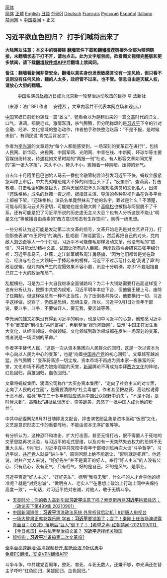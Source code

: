  <!-- 面包屑导航 --> <div class="breadcrumb"><!-- GTranslate: https://gtranslate.io/ -->  <div class="switcher notranslate">  <div class="selected">  <a href="#" onclick="return false;"> 简体</a>  </div>  <div class="option">  <a href="https://www.bannedbook.org" onclick="doGTranslate('zh-CN|zh-CN');jQuery('div.switcher div.selected a').html(jQuery(this).html());return false;" title="简体中文" class="nturl selected"> 简体</a>  <a href="https://www.bannedbook.org/zh-tw/" onclick="doGTranslate('zh-CN|zh-TW');jQuery('div.switcher div.selected a').html(jQuery(this).html());return false;" title="繁體中文" class="nturl"> 正體</a>  <a href="https://www.bannedbook.org/en/" onclick="doGTranslate('zh-CN|en');jQuery('div.switcher div.selected a').html(jQuery(this).html());return false;" title="English" class="nturl"> English</a>  <a href="https://www.bannedbook.org/ja/" onclick="doGTranslate('zh-CN|ja');jQuery('div.switcher div.selected a').html(jQuery(this).html());return false;" title="日本語" class="nturl"> 日語</a>  <a href="https://www.bannedbook.org/ko/" onclick="doGTranslate('zh-CN|ko');jQuery('div.switcher div.selected a').html(jQuery(this).html());return false;" title="한국어" class="nturl"> 한국어</a>  <a href="https://www.bannedbook.org/de/" onclick="doGTranslate('zh-CN|de');jQuery('div.switcher div.selected a').html(jQuery(this).html());return false;" title="Deutsch" class="nturl"> Deutsch</a>  <a href="https://www.bannedbook.org/fr/" onclick="doGTranslate('zh-CN|fr');jQuery('div.switcher div.selected a').html(jQuery(this).html());return false;" title="Français" class="nturl"> Français</a>  <a href="https://www.bannedbook.org/ru/" onclick="doGTranslate('zh-CN|ru');jQuery('div.switcher div.selected a').html(jQuery(this).html());return false;" title="Русский" class="nturl"> Русский</a>  <a href="https://www.bannedbook.org/es/" onclick="doGTranslate('zh-CN|es');jQuery('div.switcher div.selected a').html(jQuery(this).html());return false;" title="Español" class="nturl"> Español</a>  <a href="https://www.bannedbook.org/it/" onclick="doGTranslate('zh-CN|it');jQuery('div.switcher div.selected a').html(jQuery(this).html());return false;" title="Italiano" class="nturl"> Italiano</a>  </div>  </div>      <div class='breadcrumb-sub'><!-- Breadcrumb NavXT 6.3.0 --> <a href="https://www.bannedbook.org/" class="home">禁闻网</a> &gt; <a href="https://www.bannedbook.org/bnews/headline/" class="category">中国要闻</a> &gt; 正文</div></div><h2>习近平欲血色回归？  打手们喊将出来了</h2> <p class="notice"><b>大陆网友注意：本文中的链接除 <a href="https://github.com/bannedbook/fanqiang" >翻墙</a>软件下载和<a href="https://github.com/killgcd/justmysocks/blob/master/README.md">翻墙推荐</a>链接外全部为禁网链接，未翻墙状态下打不开，请勿点击。此为文字版禁闻，欲看图文视频完整版和更多禁闻，请下载<a href="https://github.com/bannedbook/fanqiang">翻墙软件或APP</a>后翻墙上禁闻网。</p><p>备注：翻墙看新闻非常安全，翻墙以真实身份发表敏感言论有一定风险，但只看不说则没有任何风险，翻的人太多，政府管不过来，也不管。信息自由是天赋人权，请放心大胆的翻墙。</b></p>  <div class="entry"> <figure>                <figcaption>                <a href="https://www.bannedbook.org/bnews/tag/%E4%B8%AD%E5%9B%BD/" class="st_tag internal_tag" rel="tag" title="标签 中国 下的日志">中国</a>名演员<a href="https://www.bannedbook.org/bnews/tag/%e8%b5%b5%e8%96%87/" class="st_tag internal_tag" rel="tag" title="标签 赵薇 下的日志">赵薇</a>近日成为北京新一轮整治运动攻击的目标                © 法新社            </figcaption></figure> <p>（来源：法广RFI                                      作者：                                                                                                     安德烈                                                                                            ，文章内容并不代表本网立场和观点。）</p> <p >                    <span class='wp_keywordlink_affiliate'><a href="https://www.bannedbook.org/" title="中国" target="_blank">中国</a></span>官媒日前纷纷转载一篇“雄文”，猛看会以为是翻出来的一篇<a href="https://www.bannedbook.org/bnews/tag/%e6%96%87%e9%9d%a9/" class="st_tag internal_tag" rel="tag" title="标签 文革 下的日志">文革</a>时代的旧文，口气，语调，都很毛式，激情澎湃，杀气腾腾，但分明称颂的是<a href="https://www.bannedbook.org/bnews/tag/%e4%b9%a0%e8%bf%91%e5%b9%b3/" class="st_tag internal_tag" rel="tag" title="标签 习近平 下的日志">习近平</a>下令的针对金融、经济、文化领域的整治动作，作者拍手称快整治赵薇：“不是不报，是时候未到”，有网民说“看完后背发凉”。                </p> <p>作者为<a href="https://www.bannedbook.org/bnews/tag/%e6%9d%8e%e5%85%89%e6%bb%a1/" class="st_tag internal_tag" rel="tag" title="标签 李光满 下的日志">李光满</a>的文章题为“每个人都能感受到，一场深刻的变革正在进行!”，包括人民网、新华网、央视网、中国军网、光明网、中青在线、中新网、环球华等主要官媒纷纷转发，待遇犹如文革时期的“两报一刊”社论。有人形容文章如同文革的“第一张大字报”，来头不小，势头不小，簇拥着一种阴暗、压抑的邪气。</p>  <p>自去年十月阿里巴巴创始人马云一番批金融管制言论引发习近平不快，蚂蚁金服紧急叫停上市后，中共先对唯恐尾大不掉的网络巨头下手，“反垄断”，查滴滴，打击教培，打击私企和网络巨头，这两天居然把矛头对准知名演员和文化名人，出演『还珠格格』成名的赵薇一夜之间，据指其主演、导演的各种影视作品在许多平台上都被下架，『还珠格格』演员名单竟然抹去了她的名字。罪过是什么？不清楚，可能与阿里马云关系密切，可能她也是金融大鳄？<a href="https://www.bannedbook.org/bnews/tag/%e9%ab%98%e6%99%93%e6%9d%be/" class="st_tag internal_tag" rel="tag" title="标签 高晓松 下的日志">高晓松</a>也被指与阿里脱不了干系，还有可能是犯了习近平所说的历史虚无主义大忌？也有人分析这是不能让“明星文化”等散播自由毒素的“西方意识形态有生存空间”，妨碍一统思想。</p> <p>一些分析认为这可能是发动第二次文革的信号，文革开始毛先是对文艺界开刀，打倒那些表演“帝王将相”的演员，批戏剧『海瑞罢官』，然后再把自己的对头，党内敌人<span class='wp_keywordlink'><a href="https://www.bannedbook.org/forum2/topic1158.html" title="《刘少奇传》" target="_blank">刘少奇</a></span>等人一个个打倒。习近平不可能像毛那样发动文革，他没有毛的“威信”，习只能发动精神文革，试图让所有的人臣服。两岸政策协会研究员张宇绍分析：习近平拿马云，赵薇，之江新军嫡系周江勇祭旗，“因为他们都曾是党在政治、经济与社会三大领域一手捧起来的榜样，习近平不过示范什么是‘我说了算’的政治逻辑，但对内所产生的震慑效果不容小觑，讯息十分明确，亦即‘不要阻挡自己在二十大的政治布局’”。</p> <p>乱棍横扫，习是为二十大自我继承全面铺路吗？为二十大铺路需要打击面这样宽？也有分析认为，按照中共党内规矩，习近平明年本应下台，但他霸王硬上弓，废除了任期制，但这样做总有一种不正当性，为了压倒各种异议，他要横扫一切，习近平这样做，说穿了，仍然是恐惧，恐惧生变，所以，习近平9月1日对青年干部说，要斗争，斗争，不要做好人，要无我，要忠诚等等。</p>  <p>李光满的雄文如果没有得到习近平的明示，也是切中习近平的心意，他预感习近平下令“反垄断”到推出“共同富裕”，再到整治“娱乐圈饭圈”，显示“中国正在发生重大变化，从经济领域、金融领域、文化领域到政治领域都在发生一场深刻的变革，或者说是一场深刻的革命。”</p> <p>作者字字替代人民，“这是一次从资本集团向人民群众的回归，这是一次以资本为中心向以人民为中心的变革”，也是“向着<a href="https://www.bannedbook.org/bnews/tag/%e4%b8%ad%e5%9b%bd%e5%85%b1%e4%ba%a7%e5%85%9a/" class="st_tag internal_tag" rel="tag" title="标签 中国共产党 下的日志">中国共产党</a>的初心回归”。文章越写越凶猛，杀气腾腾：“变革将荡涤一切尘埃，资本市场不再成为资本家一夜暴富的天堂，文化市场不再成为娘炮明星的天堂，<span class='wp_keywordlink_affiliate'><a href="https://www.bannedbook.org/" title="新闻">新闻</a></span>舆论不再成为崇拜<span class='wp_keywordlink'><a href="https://www.bannedbook.org/forum3/topic47.html" title="西方传统文化汇编" target="_blank">西方文化</a></span>的阵地，红色回归，英雄回归，血色回归。”</p> <p>文章将蚂蚁集团、滴滴公司称作“大买办资本集团”，“走向了社会主义的对立面，走向了人民的对立面”，是需要清除的“社会毒瘤”。作者甚至把赵薇、高晓松说得十恶不赦，赵薇“早在二十多年前就应该从中国公众视野中消失”，“不是不报，是时候未到”。高晓松“胡扯乱谈历史，崇美跪美，忽悠了一批中国人成为他的粉丝”。</p>  <p>中共中纪委网站8月31日随即发文配合，抨击演艺圈乱象是资本驱动“饭圈”文化，文艺是意识形态工作的重要阵地，不能由资本无序扩张等等。</p> <p>有分析认为，这种恐吓和攻击，扩大打击面，甚至无情打击，恨不得置人于死地的文革思路再次泛滥，与习近平的毛式思维，以及对有一天突然失去权力的恐惧不无重大关系。9月1日，习近平在中共党校中青年干部培训班再次大谈“斗争哲学”，习近平说，<a href="https://www.bannedbook.org/bnews/tag/%e5%85%b1%e4%ba%a7%e5%85%9a/" class="st_tag internal_tag" rel="tag" title="标签 共产党 下的日志">共产党</a>人就要“讲斗争”，原则问题上绝不能退让，“否则就是犯罪”。他还说，对共产党人来说，“好好先生”并不是真正的好人，奉行“好人主义”的人没有公心、只有私心，没有正气、只有俗气，好的是自己，坏的是风气、是事业。</p> <p>习近平否定“好人主义”，“好好先生”，标明“我将无我”，什么样的人才合乎他的标准呢？就是“对党忠诚”，“做明白人、老实人”“在思想上政治上行动上同中央保持高度一致”，一句话，对习近平绝对忠诚，对他人，敢于无情斗争。</p>  <ul class='op-related-articles' title='相关阅读'> <li><a href='https://www.bannedbook.org/bnews/cbnews/20210902/1617492.html' target='_blank'>天亮时分：你的收入高到引起<b>习近平</b>注意了吗？索罗斯再骂<b>习近平</b>拖累经济；（政论天下第499集 20210901）</a></li> <li><a href='https://www.bannedbook.org/bnews/bannedvideo/20210902/1617491.html' target='_blank'>中国新闻短信：<b>习近平</b>清洗政法系统 外界析背后动机 | #新唐人电视台</a></li> <li><a href='https://www.bannedbook.org/bnews/bannedvideo/20210902/1617482.html' target='_blank'>一场大整肃正席卷娱乐圈 学者：<b>习近平</b>要锁国了；变了！秦刚上任首场演说露真面目；《双减》落地后“巨人”倒下了！【希望之声-红朝禁闻-2021/09/01】</a></li> <li><a href='https://www.bannedbook.org/bnews/bannedvideo/20210902/1617441.html' target='_blank'>【今日点击】中共乱拳整治搞文革？ <b>习近平</b>选择闭关锁国</a></li> <li><a href='https://www.bannedbook.org/bnews/comments/20210902/1617433.html' target='_blank'>颜纯钩：<b>习近平</b>准备搞第二次文革吗?</a></li> </ul> <p class="texttj"> <a href="https://github.com/bannedbook/fanqiang/wiki/V2ray%E6%9C%BA%E5%9C%BA" target="_blank">全平台高速翻墙:高清视频秒开,超低延迟,9折优惠中</a><br/> <a href="https://github.com/bannedbook/fanqiang/wiki/%E7%A6%81%E9%97%BB%E7%BD%91%E5%AE%89%E5%8D%93%E7%BF%BB%E5%A2%99%E6%96%B0%E9%97%BBAPP" target="_blank">免费PC翻墙、安卓VPN翻墙APP</a></p><p>斗争斗争，中共建党百周年，整死、害死、斗死无数人，还嫌不够，李光满还在替主子呼吁“红色回归，英雄回归，血色回归。”</p><a name='sharetosocial'></a>  <div style="margin-bottom:5px;padding-bottom:5px;clear:both"> <div id="archive-pix-1" class="banner-ads"> <!-- AuctionX Display platform tag START --> <div id="26318x728x90x621x_ADSLOT2" clicktrack="%%CLICK_URL_ESC%%"></div> <!-- AuctionX Display platform tag END --> </div> <div id="archive-pix-2" class="banner-ads"> <!-- AuctionX Display platform tag START --> <div id="26315x300x250x621x_ADSLOT2" clicktrack="%%CLICK_URL_ESC%%"></div> <!-- AuctionX Display platform tag END --> </div> </div>  <div id="archive-pix-1" class="banner-ads"> <!-- AuctionX Display platform tag START --> <div id="26318x728x90x621x_ADSLOT3" clicktrack="%%CLICK_URL_ESC%%"></div> <!-- AuctionX Display platform tag END --> </div> </div><!--END ENTRY--> 